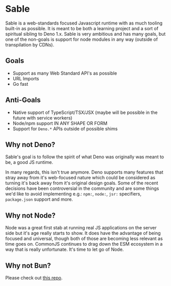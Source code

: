# Sable

Sable is a web-standards focused Javascript runtime with as much tooling
built-in as possible. It is meant to be both a learning project and a sort of
spiritual sibling to Deno 1.x. Sable is very ambitious and has many goals, but
one of the non-goals is support for node modules in any way (outside of
transpilation by CDNs).

## Goals

- Support as many Web Standard API's as possible
- URL Imports
- Go fast

## Anti-Goals

- Native support of TypeScript/TSX/JSX (maybe will be possible in the future
  with service workers)
- Node/npm support IN ANY SHAPE OR FORM
- Support for `Deno.*` APIs outside of possible shims

## Why not Deno?

Sable's goal is to follow the spirit of what Deno was originally was meant to
be, a good JS runtime.

In many regards, this isn't true anymore. Deno supports many features that stray
away from it's web-focused nature which could be considered as turning it's back
away from it's original design goals. Some of the recent decisions have been
controversial in the community and are some things we'd like to avoid
implementing e.g.: `npm:`, `node:`, `jsr:` specifiers, `package.json` support
and more.

## Why not Node?

Node was a great first stab at running real JS applications on the server side
but it's age really starts to show. It does have the advantage of being focused
and universal, though both of those are becoming less relevant as time goes on.
CommonJS continues to drag down the ESM ecosystem in a way that is really
unfortunate. It's time to let go of Node.

## Why not Bun?

Please check out [this repo](https://github.com/Im-Beast/bun).
